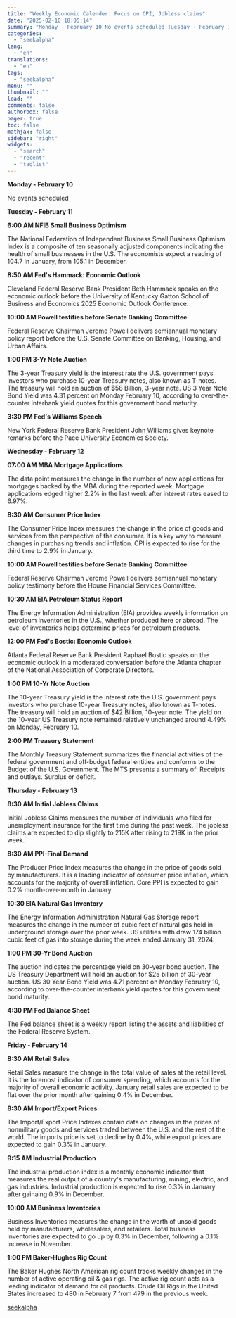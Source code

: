 ```yaml
---
title: "Weekly Economic Calender: Focus on CPI, Jobless claims"
date: "2025-02-10 18:05:14"
summary: "Monday - February 10 No events scheduled Tuesday - February 11 6:00 AM NFIB Small Business Optimism The National Federation of Independent Business Small Business Optimism Index is a composite of ten seasonally adjusted components indicating the health of small businesses in the U.S. The economists expect a reading of..."
categories:
  - "seekalpha"
lang:
  - "en"
translations:
  - "en"
tags:
  - "seekalpha"
menu: ""
thumbnail: ""
lead: ""
comments: false
authorbox: false
pager: true
toc: false
mathjax: false
sidebar: "right"
widgets:
  - "search"
  - "recent"
  - "taglist"
---
```


**Monday - February 10**

No events scheduled

**Tuesday - February 11**

**6:00 AM NFIB Small Business Optimism**

The National Federation of Independent Business Small Business Optimism Index is a composite of ten seasonally adjusted components indicating the health of small businesses in the U.S. The economists expect a reading of 104.7 in January, from 105.1 in December.

**8:50 AM Fed's Hammack: Economic Outlook**

Cleveland Federal Reserve Bank President Beth Hammack speaks on the economic outlook before the University of Kentucky Gatton School of Business and Economics 2025 Economic Outlook Conference.

**10:00 AM Powell testifies before Senate Banking Committee**

Federal Reserve Chairman Jerome Powell delivers semiannual monetary policy report before the U.S. Senate Committee on Banking, Housing, and Urban Affairs.

**1:00 PM 3-Yr Note Auction**

The 3-year Treasury yield is the interest rate the U.S. government pays investors who purchase 10-year Treasury notes, also known as T-notes. The treasury will hold an auction of $58 Billion, 3-year note. US 3 Year Note Bond Yield was 4.31 percent on Monday February 10, according to over-the-counter interbank yield quotes for this government bond maturity.

**3:30 PM Fed's Williams Speech**

New York Federal Reserve Bank President John Williams gives keynote remarks before the Pace University Economics Society.

**Wednesday - February 12**

**07:00 AM MBA Mortgage Applications**

The data point measures the change in the number of new applications for mortgages backed by the MBA during the reported week. Mortgage applications edged higher 2.2% in the last week after interest rates eased to 6.97%.

**8:30 AM Consumer Price Index**

The Consumer Price Index measures the change in the price of goods and services from the perspective of the consumer. It is a key way to measure changes in purchasing trends and inflation. CPI is expected to rise for the third time to 2.9% in January.

**10:00 AM Powell testifies before Senate Banking Committee**

Federal Reserve Chairman Jerome Powell delivers semiannual monetary policy testimony before the House Financial Services Committee.

**10:30 AM EIA Petroleum Status Report**

The Energy Information Administration (EIA) provides weekly information on petroleum inventories in the U.S., whether produced here or abroad. The level of inventories helps determine prices for petroleum products.

**12:00 PM Fed's Bostic: Economic Outlook**

Atlanta Federal Reserve Bank President Raphael Bostic speaks on the economic outlook in a moderated conversation before the Atlanta chapter of the National Association of Corporate Directors.

**1:00 PM 10-Yr Note Auction**

The 10-year Treasury yield is the interest rate the U.S. government pays investors who purchase 10-year Treasury notes, also known as T-notes. The treasury will hold an auction of $42 Billion, 10-year note. The yield on the 10-year US Treasury note remained relatively unchanged around 4.49% on Monday, February 10.

**2:00 PM Treasury Statement**

The Monthly Treasury Statement summarizes the financial activities of the federal government and off-budget federal entities and conforms to the Budget of the U.S. Government. The MTS presents a summary of: Receipts and outlays. Surplus or deficit.

**Thursday - February 13**

**8:30 AM Initial Jobless Claims**

Initial Jobless Claims measures the number of individuals who filed for unemployment insurance for the first time during the past week. The jobless claims are expected to dip slightly to 215K after rising to 219K in the prior week.

**8:30 AM PPI-Final Demand**

The Producer Price Index measures the change in the price of goods sold by manufacturers. It is a leading indicator of consumer price inflation, which accounts for the majority of overall inflation. Core PPI is expected to gain 0.2% month-over-month in January.

**10:30 EIA Natural Gas Inventory**

The Energy Information Administration Natural Gas Storage report measures the change in the number of cubic feet of natural gas held in underground storage over the prior week. US utilities with draw 174 billion cubic feet of gas into storage during the week ended January 31, 2024.

**1:00 PM 30-Yr Bond Auction**

The auction indicates the percentage yield on 30-year bond auction. The US Treasury Department will hold an auction for $25 billion of 30-year auction. US 30 Year Bond Yield was 4.71 percent on Monday February 10, according to over-the-counter interbank yield quotes for this government bond maturity.

**4:30 PM Fed Balance Sheet** 

The Fed balance sheet is a weekly report listing the assets and liabilities of the Federal Reserve System.

**Friday - February 14**

**8:30 AM Retail Sales**

Retail Sales measure the change in the total value of sales at the retail level. It is the foremost indicator of consumer spending, which accounts for the majority of overall economic activity. January retail sales are expected to be flat over the prior month after gaining 0.4% in December.

**8:30 AM Import/Export Prices**

The Import/Export Price Indexes contain data on changes in the prices of nonmilitary goods and services traded between the U.S. and the rest of the world. The imports price is set to decline by 0.4%, while export prices are expected to gain 0.3% in January.

**9:15 AM Industrial Production**

The industrial production index is a monthly economic indicator that measures the real output of a country's manufacturing, mining, electric, and gas industries. Industrial production is expected to rise 0.3% in January after gainaing 0.9% in December.

**10:00 AM Business Inventories**

Business Inventories measures the change in the worth of unsold goods held by manufacturers, wholesalers, and retailers. Total business inventories are expected to go up by 0.3% in December, following a 0.1% increase in November.

**1:00 PM Baker-Hughes Rig Count**

The Baker Hughes North American rig count tracks weekly changes in the number of active operating oil & gas rigs. The active rig count acts as a leading indicator of demand for oil products. Crude Oil Rigs in the United States increased to 480 in February 7 from 479 in the previous week.

[seekalpha](https://seekingalpha.com/news/4405430-weekly-economic-calender-focus-on-cpi-jobless-claims)
